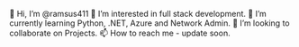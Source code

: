 👋 Hi, I’m @ramsus411
👀 I’m interested in full stack development.
🌱 I’m currently learning Python, .NET, Azure and Network Admin.
💞️ I’m looking to collaborate on Projects.
📫 How to reach me - update soon.

<!---
ramsus411/ramsus411 is a ✨ special ✨ repository because its `README.md` (this file) appears on your GitHub profile.
You can click the Preview link to take a look at your changes.
--->
